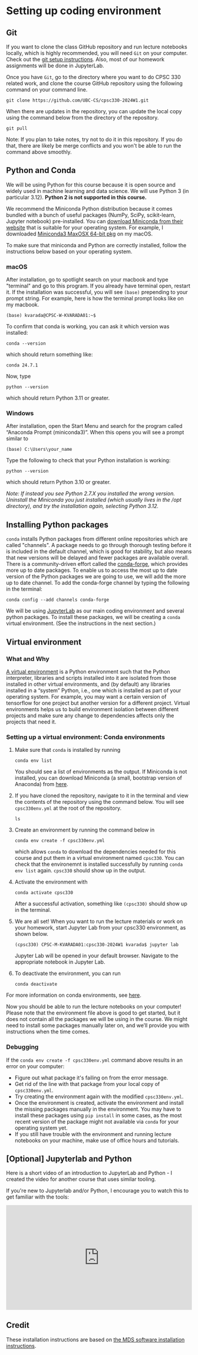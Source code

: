 # Setting up coding environment

## Git 

If you want to clone the class GitHub repository and run lecture notebooks locally, which is highly recommended, you will need `Git` on your computer. Check out the [git setup instructions](https://github.com/UBC-CS/cpsc330-2024W1/blob/main/docs/git_installation.md). Also, most of our homework assignments will be done in JupyterLab. 

Once you have `Git`, go to the directory where you want to do CPSC 330 related work, and clone the course GitHub repository using the following command on your command line. 

```
git clone https://github.com/UBC-CS/cpsc330-2024W1.git
```

When there are updates in the repository, you can update the local copy using the command below from the directory of the repository. 

```
git pull
```

Note: If you plan to take notes, try not to do it in this repository. If you do that, there are likely be merge conflicts and you won't be able to run the command above smoothly.  

## Python and Conda

We will be using Python for this course because it is open source and widely used in machine learning and data science. We will use Python 3 (in particular 3.12). **Python 2 is not supported in this course.**

We recommend the Miniconda Python distribution because it comes bundled with a bunch of useful packages (NumPy, SciPy, scikit-learn, Jupyter notebook) pre-installed. You can [download Miniconda from their website](https://docs.conda.io/en/latest/miniconda.html) that is suitable for your operating system. For example, I downloaded [Miniconda3 MaxOSX 64-bit pkg](https://repo.anaconda.com/miniconda/Miniconda3-latest-MacOSX-x86_64.pkg) on my macOS.  

To make sure that miniconda and Python are correctly installed, follow the instructions below based on your operating system. 

### macOS

After installation, go to spotlight search on your macbook and type "terminal" and go to this program. If you already have terminal open,  restart it. If the installation was successful, you will see `(base)` prepending to your prompt string. For example, here is how the terminal prompt looks like on my macbook. 

```
(base) kvarada@CPSC-W-KVARADA01:~$
```

To confirm that conda is working, you can ask it which version was installed:

```
conda --version
```

which should return something like: 

```
conda 24.7.1
```

Now, type 

```
python --version
``` 

which should return Python 3.11 or greater. 


### Windows

After installation, open the Start Menu and search for the program called “Anaconda Prompt (miniconda3)”. When this opens you will see a prompt similar to 

```
(base) C:\Users\your_name
```

Type the following to check that your Python installation is working:

```
python --version
```

which should return Python 3.10 or greater. 

_Note: If instead you see Python 2.7.X you installed the wrong version. Uninstall the Miniconda you just installed (which usually lives in the /opt directory), and try the installation again, selecting Python 3.12._


## Installing Python packages

`conda` installs Python packages from different online repositories which are called "channels". A package needs to go through thorough testing before it is included in the default channel, which is good for stability, but also means that new versions will be delayed and fewer packages are available overall. There is a community-driven effort called the [conda-forge](https://conda-forge.org/), which provides more up to date packages. To enable us to access the most up to date version of the Python packages we are going to use, we will add the more up to date channel. To add the conda-forge channel by typing the following in the terminal:

```
conda config --add channels conda-forge
```

We will be using [JupyterLab](https://jupyter.org/) as our main coding environment and several python packages. To install these packages, we will be creating a `conda` virtual environment. (See the instructions in the next section.)

## Virtual environment

### What and Why
[A virtual environment](https://docs.python.org/3/library/venv.html) is a Python environment such that the Python interpreter, libraries and scripts installed into it are isolated from those installed in other virtual environments, and (by default) any libraries installed in a “system” Python, i.e., one which is installed as part of your operating system.  For example, you may want a certain version of tensorflow for one project but another version for a different project. Virtual environments helps us to build environment isolation between different projects and make sure any change to dependencies affects only the projects that need it.

### Setting up a virtual environment: Conda environments

1. Make sure that `conda` is installed by running
    ```
    conda env list
    ```
    You should see a list of environments as the output. If Miniconda is not installed, you can download Miniconda (a small, bootstrap version of Anaconda) from [here](https://docs.conda.io/en/latest/miniconda.html).  
2. If you have cloned the repository, navigate to it in the terminal and view the contents of the repository using the command below. You will see `cpsc330env.yml` at the root of the repository.

    ```
    ls 
    ```
3. Create an environment by running the command below in 
    ```
    conda env create -f cpsc330env.yml
    ```
    which allows `conda` to download the dependencies needed for this course and put them in a virtual environment named `cpsc330`.
    You can check that the environemnt is installed successfully by running `conda env list` again. `cpsc330` should show up in the output.
4. Activate the environment with
    ```
    conda activate cpsc330
    ```
    After a successful activation, something like `(cpsc330)` should show up in the terminal.

5. We are all set! When you want to run the lecture materials or work on your homework, start Jupyter Lab from your cpsc330 environment, as shown below.

    ```(cpsc330) CPSC-M-KVARADA01:cpsc330-2024W1 kvarada$ jupyter lab```

    Jupyter Lab will be opened in your default browser. Navigate to the appropriate notebook in Jupyter Lab. 


6. To deactivate the environment, you can run
    ```
    conda deactivate
    ```    

For more information on conda environments, see [here](https://docs.conda.io/projects/conda/en/latest/user-guide/tasks/manage-environments.html).

Now you should be able to run the lecture notebooks on your computer! Please note that the environment file above is good to get started, but it does not contain all the packages we will be using in the course. We might need to install some packages manually later on, and we’ll provide you with instructions when the time comes.


### Debugging

If the `conda env create -f cpsc330env.yml` command above results in an error on your computer: 

- Figure out what package it's failing on from the error message.
- Get rid of the line with that package from your local copy of `cpsc330env.yml`. 
- Try creating the environment again with the modified `cpsc330env.yml`. 
- Once the environment is created, activate the environment and install the missing packages manually in the environment. You may have to install these packages using `pip install` in some cases, as the most recent version of the package might not available via `conda` for your operating system yet. 
- If you still have trouble with the environment and running lecture notebooks on your machine, make use of office hours and tutorials.

## [Optional] Jupyterlab and Python

Here is a short video of an introduction to JupyterLab and Python - I created the video for another course that uses similar tooling.

If you're new to Jupyterlab and/or Python, I encourage you to watch this to get familiar with the tools:

<div class="container youtube">
<div style="padding:56.25% 0 0 0;position:relative;"><iframe src="https://player.vimeo.com/video/1006820659?badge=0&amp;autopause=0&amp;player_id=0&amp;app_id=58479" frameborder="0" allow="autoplay; fullscreen; picture-in-picture; clipboard-write" style="position:absolute;top:0;left:0;width:100%;height:100%;" title="Introduction to Jupyterlab and Python"></iframe></div><script src="https://player.vimeo.com/api/player.js"></script>
</div>



## Credit

These installation instructions are based on [the MDS software installation instructions](https://ubc-mds.github.io/resources_pages/installation_instructions/).

